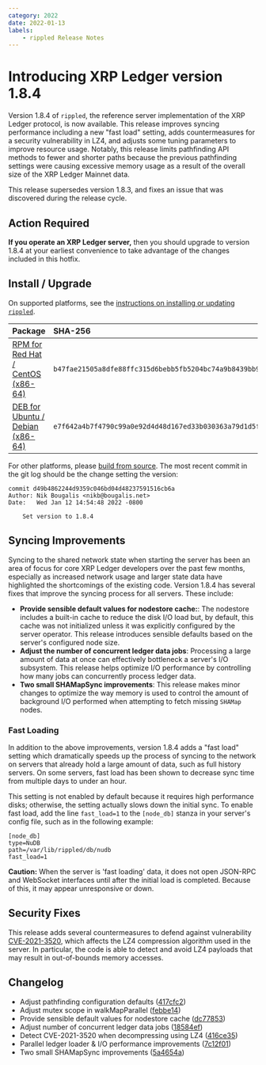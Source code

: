 ```yaml
---
category: 2022
date: 2022-01-13
labels:
    - rippled Release Notes
---
```

# Introducing XRP Ledger version 1.8.4

Version 1.8.4 of `rippled`, the reference server implementation of the XRP Ledger protocol, is now available. This release improves syncing performance including a new "fast load" setting, adds countermeasures for a security vulnerability in LZ4, and adjusts some tuning parameters to improve resource usage. Notably, this release limits pathfinding API methods to fewer and shorter paths because the previous pathfinding settings were causing excessive memory usage as a result of the overall size of the XRP Ledger Mainnet data.

This release supersedes version 1.8.3, and fixes an issue that was discovered during the release cycle.

<!-- BREAK -->

## Action Required

**If you operate an XRP Ledger server,** then you should upgrade to version 1.8.4 at your earliest convenience to take advantage of the changes included in this hotfix.

## Install / Upgrade

On supported platforms, see the [instructions on installing or updating `rippled`](https://xrpl.org/install-rippled.html).

| Package | SHA-256 |
|:--------|:--------|
| [RPM for Red Hat / CentOS (x86-64)](https://repos.ripple.com/repos/rippled-rpm/stable/rippled-1.8.4-1.el7.x86_64.rpm) | `b47fae21505a8dfe88ffc315d6bebb5fb5204bc74a9b8439bb9b8d1b8ffe45ee` |
| [DEB for Ubuntu / Debian (x86-64)](https://repos.ripple.com/repos/rippled-deb/pool/stable/rippled_1.8.4-1_amd64.deb) | `e7f642a4b7f4790c99a0e92d4d48d167ed33b030363a79d1d5f9404cb0fef31c` |

For other platforms, please [build from source](https://github.com/ripple/rippled/tree/master/Builds). The most recent commit in the git log should be the change setting the version:

```text
commit d49b4862244d9359c046bd04d48237591516cb6a
Author: Nik Bougalis <nikb@bougalis.net>
Date:   Wed Jan 12 14:54:48 2022 -0800

    Set version to 1.8.4
```

## Syncing Improvements

Syncing to the shared network state when starting the server has been an area of focus for core XRP Ledger developers over the past few months, especially as increased network usage and larger state data have highlighted the shortcomings of the existing code. Version 1.8.4 has several fixes that improve the syncing process for all servers. These include:

- **Provide sensible default values for nodestore cache:**: The nodestore includes a built-in cache to reduce the disk I/O load but, by default, this cache was not initialized unless it was explicitly configured by the server operator. This release introduces sensible defaults based on the server's configured node size.
- **Adjust the number of concurrent ledger data jobs**: Processing a large amount of data at once can effectively bottleneck a server's I/O subsystem. This release helps optimize I/O performance by controlling how many jobs can concurrently process ledger data.
- **Two small SHAMapSync improvements**: This release makes minor changes to optimize the way memory is used to control the amount of background I/O performed when attempting to fetch missing `SHAMap` nodes.

### Fast Loading

In addition to the above improvements, version 1.8.4 adds a "fast load" setting which dramatically speeds up the process of syncing to the network on servers that already hold a large amount of data, such as full history servers. On some servers, fast load has been shown to decrease sync time from multiple days to under an hour.

This setting is not enabled by default because it requires high performance disks; otherwise, the setting actually slows down the initial sync. To enable fast load, add the line `fast_load=1` to the `[node_db]` stanza in your server's config file, such as in the following example:

```
[node_db]
type=NuDB
path=/var/lib/rippled/db/nudb
fast_load=1
```

**Caution:** When the server is 'fast loading' data, it does not open JSON-RPC and WebSocket interfaces until after the initial load is completed. Because of this, it may appear unresponsive or down.

## Security Fixes

This release adds several countermeasures to defend against vulnerability [CVE-2021-3520](https://nvd.nist.gov/vuln/detail/CVE-2021-3520), which affects the LZ4 compression algorithm used in the server. In particular, the code is able to detect and avoid LZ4 payloads that may result in out-of-bounds memory accesses.

## Changelog

- Adjust pathfinding configuration defaults ([417cfc2](https://github.com/ripple/rippled/pull/4061/commits/417cfc2fb049dada484d196225cbfe49e54ad411))
- Adjust mutex scope in walkMapParallel ([febbe14](https://github.com/ripple/rippled/pull/4061/commits/febbe14e6ddb92a6d80d2393cced4d85901c7f93))
- Provide sensible default values for nodestore cache ([dc77853](https://github.com/ripple/rippled/pull/4061/commits/dc778536edc1fa12e7fbb7b7c6760e16c4bb8e57))
- Adjust number of concurrent ledger data jobs ([18584ef](https://github.com/ripple/rippled/pull/4061/commits/18584ef2fdb846f2bfdbaa90da2ab0f74b1e28d4))
- Detect CVE-2021-3520 when decompressing using LZ4 ([416ce35](https://github.com/ripple/rippled/pull/4061/commits/416ce35d7340572531f9658ed1917d1bfc29c524))
- Parallel ledger loader & I/O performance improvements ([7c12f01](https://github.com/ripple/rippled/pull/4061/commits/7c12f0135897361398917ad2c8cda888249d42ae))
- Two small SHAMapSync improvements ([5a4654a](https://github.com/ripple/rippled/pull/4061/commits/5a4654a0da67cfe1cf8c00c52e9ad204c61c3571))
